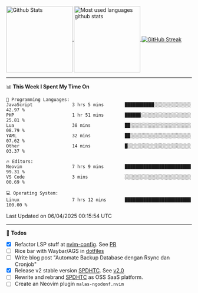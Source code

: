 <a href="https://github.com/anuraghazra/github-readme-stats">
  <img 
        height=180
        align="center" 
        src="https://github-readme-stats.vercel.app/api?username=rizkyilhampra&rank_icon=github&show_icons=true&theme=catppuccin_mocha&hide_border=true&include_all_commits=true&count_private=true&card_width=270" 
        alt="Github Stats" 
    />
</a>
<a href="https://github.com/anuraghazra/github-readme-stats">
  <img 
        height=180
        align="center" 
        src="https://github-readme-stats.vercel.app/api/top-langs/?username=rizkyilhampra&layout=compact&theme=catppuccin_mocha&hide_border=true&langs_count=8" 
        alt="Most used languages github stats" 
    />
</a>
<a href="https://git.io/streak-stats"><img src="https://streak-stats.demolab.com?user=rizkyilhampra&theme=catppuccin-mocha&hide_border=true" align="center" alt="GitHub Streak" /></a>

---

<!--START_SECTION:waka-->
📊 **This Week I Spent My Time On** 

```text
💬 Programming Languages: 
JavaScript               3 hrs 5 mins        ███████████░░░░░░░░░░░░░░   42.97 % 
PHP                      1 hr 51 mins        ██████░░░░░░░░░░░░░░░░░░░   25.81 % 
Lua                      38 mins             ██░░░░░░░░░░░░░░░░░░░░░░░   08.79 % 
YAML                     32 mins             ██░░░░░░░░░░░░░░░░░░░░░░░   07.62 % 
Other                    14 mins             █░░░░░░░░░░░░░░░░░░░░░░░░   03.37 % 

🔥 Editors: 
Neovim                   7 hrs 9 mins        █████████████████████████   99.31 % 
VS Code                  3 mins              ░░░░░░░░░░░░░░░░░░░░░░░░░   00.69 % 

💻 Operating System: 
Linux                    7 hrs 12 mins       █████████████████████████   100.00 % 
```


 Last Updated on 06/04/2025 00:15:54 UTC
<!--END_SECTION:waka-->

---

📒 **Todos**
<br>
- [x] Refactor LSP stuff at [nvim-config](https://github.com/rizkyilhampra/nvim-config). See [PR](https://github.com/rizkyilhampra/nvim-config/pull/9)
- [ ] Rice bar with Waybar/AGS in [dotfiles](https://github.com/rizkyilhampra/dotfiles)
- [ ] Write blog post "Automate Backup Database dengan Rsync dan Cronjob"
- [x] Release v2 stable version [SPDHTC](https://github.com/rizkyilhampra/spdhtc). See [v2.0](https://github.com/rizkyilhampra/spdhtc/releases/tag/v2.0)
- [ ] Rewrite and rebrand [SPDHTC](https://github.com/rizkyilhampra/spdhtc) as OSS SaaS platform.
- [ ] Create an Neovim plugin `malas-ngodonf.nvim`
